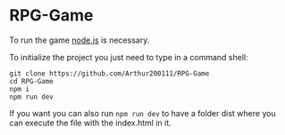 # RPG-Game

To run the game [node.js](https://nodejs.org/en/) is necessary.

To initialize the project you just need to type in a command shell:
```
git clone https://github.com/Arthur200111/RPG-Game
cd RPG-Game
npm i
npm run dev
```

If you want you can also run ```npm run dev``` to have a folder dist where you can execute the file with the index.html in it.
